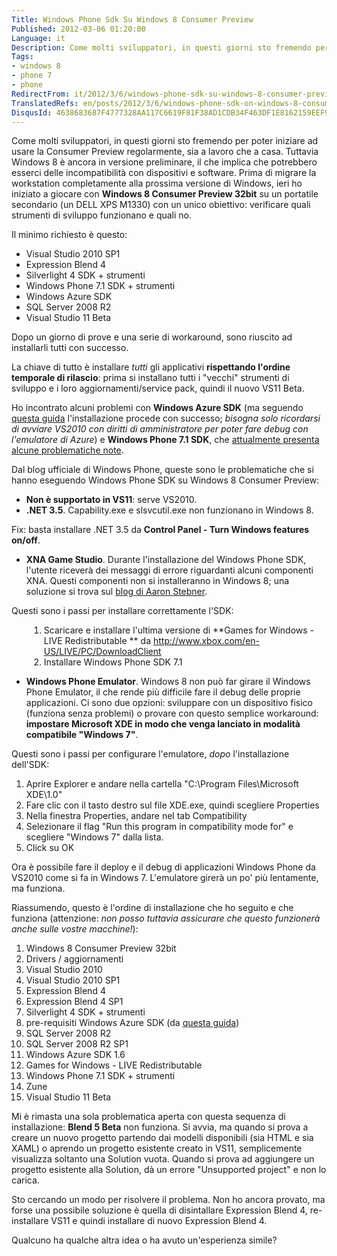 ```yaml
---
Title: Windows Phone Sdk Su Windows 8 Consumer Preview
Published: 2012-03-06 01:20:00
Language: it
Description: Come molti sviluppatori, in questi giorni sto fremendo per poter iniziare ad usare la Consumer Preview regolarmente, sia a lavoro che a casa. Tuttavia Windows 8 è ancora in versione preliminare, il che implica che potrebbero esserci delle incompatibilità con dispositivi e software. Prima di migrare la workstation completamente alla prossima versione di Windows, ieri ho iniziato a giocare con Windows 8 Consumer Preview 32bit su un portatile secondario (un DELL XPS M1330) con un unico obiettivo verificare quali strumenti di sviluppo funzionano e quali no.
Tags:
- windows 8
- phone 7
- phone
RedirectFrom: it/2012/3/6/windows-phone-sdk-su-windows-8-consumer-preview.aspx
TranslatedRefs: en/posts/2012/3/6/windows-phone-sdk-on-windows-8-consumer-preview.md
DisqusId: 4638683687F4777328AA117C6619F81F38AD1CDB34F463DF1E8162159EEF9969
---
```

Come molti sviluppatori, in questi giorni sto fremendo per poter iniziare ad usare la Consumer Preview regolarmente, sia a lavoro che a casa. Tuttavia Windows 8 è ancora in versione preliminare, il che implica che potrebbero esserci delle incompatibilità con dispositivi e software. Prima di migrare la workstation completamente alla prossima versione di Windows, ieri ho iniziato a giocare con **Windows 8 Consumer Preview 32bit** su un portatile secondario (un DELL XPS M1330) con un unico obiettivo: verificare quali strumenti di sviluppo funzionano e quali no.

Il minimo richiesto è questo:

*   Visual Studio 2010 SP1
*   Expression Blend 4
*   Silverlight 4 SDK + strumenti
*   Windows Phone 7.1 SDK + strumenti
*   Windows Azure SDK
*   SQL Server 2008 R2
*   Visual Studio 11 Beta

Dopo un giorno di prove e una serie di workaround, sono riuscito ad installarli tutti con successo.

La chiave di tutto è installare *tutti* gli applicativi **rispettando l'ordine temporale di rilascio**: prima si installano tutti i "vecchi" strumenti di sviluppo e i loro aggiornamenti/service pack, quindi il nuovo VS11 Beta.

Ho incontrato alcuni problemi con **Windows Azure SDK** (ma seguendo <a href="http://www.windowsazure.com/en-us/develop/net/other-resources/windows-azure-on-windows-8/" target="_blank">questa guida</a> l'installazione procede con successo; *bisogna solo ricordarsi di avviare VS2010 con diritti di amministratore per poter fare debug con l'emulatore di Azure*) e **Windows Phone 7.1 SDK**, che <a href="http://windowsteamblog.com/windows_phone/b/wpdev/archive/2012/03/05/windows-8-and-the-windows-phone-sdk.aspx" target="_blank">attualmente presenta alcune problematiche note</a>.

Dal blog ufficiale di Windows Phone, queste sono le problematiche che si hanno eseguendo Windows Phone SDK su Windows 8 Consumer Preview:

*   **Non è supportato in VS11**: serve VS2010.
*   **.NET 3.5**. Capability.exe e slsvcutil.exe non
funzionano in Windows 8.

Fix: basta installare .NET 3.5 da **Control Panel - Turn Windows features on/off**.

*   **XNA Game Studio**. Durante l'installazione del
Windows Phone SDK, l'utente riceverà dei messaggi di errore
riguardanti alcuni componenti XNA. Questi componenti non si
installeranno in Windows 8; una soluzione si trova sul <a href="http://blogs.msdn.com/b/astebner/archive/2012/02/29/10274694.aspx" target="_blank">blog di Aaron Stebner</a>.

Questi sono i passi per installare correttamente l'SDK:

<div style="margin-left: 2em;">

1.  Scaricare e installare l'ultima versione di **Games for
Windows - LIVE Redistributable ** da <a href="http://www.xbox.com/en-US/LIVE/PC/DownloadClient" target="_blank">http://www.xbox.com/en-US/LIVE/PC/DownloadClient</a>
2.  Installare Windows Phone SDK 7.1
</div>

*   **Windows Phone Emulator**. Windows 8 non può far
girare il Windows Phone Emulator, il che rende più difficile fare
il debug delle proprie applicazioni. Ci sono due opzioni:
sviluppare con un dispositivo fisico (funziona senza problemi) o
provare con questo semplice workaround: **impostare Microsoft
XDE in modo che venga lanciato in modalità compatibile "Windows
7"**.  

 Questi sono i passi per configurare l'emulatore, *dopo*
l'installazione dell'SDK:

1.  Aprire Explorer e andare nella cartella "C:\Program
Files\Microsoft XDE\1.0"
2.  Fare clic con il tasto destro sul file XDE.exe, quindi
scegliere Properties
3.  Nella finestra Properties, andare nel tab Compatibility
4.  Selezionare il flag "Run this program in compatibility mode
for" e scegliere "Windows 7" dalla lista.
5.  Click su OK

Ora è possibile fare il deploy e il debug di applicazioni Windows Phone da VS2010 come si fa in Windows 7. L'emulatore girerà un po' più lentamente, ma funziona.

Riassumendo, questo è l'ordine di installazione che ho seguito e che funziona (attenzione: *non posso tuttavia assicurare che questo funzionerà anche sulle vostre macchine!*):

1.  Windows 8 Consumer Preview 32bit
2.  Drivers / aggiornamenti
3.  Visual Studio 2010
4.  Visual Studio 2010 SP1
5.  Expression Blend 4
6.  Expression Blend 4 SP1
7.  Silverlight 4 SDK + strumenti
8.  pre-requisiti Windows Azure SDK (da <a href="http://www.windowsazure.com/en-us/develop/net/other-resources/windows-azure-on-windows-8/">
questa guida</a>)
9.  SQL Server 2008 R2
10.  SQL Server 2008 R2 SP1
11.  Windows Azure SDK 1.6
12.  Games for Windows - LIVE Redistributable
13.  Windows Phone 7.1 SDK + strumenti
14.  Zune
15.  Visual Studio 11 Beta

Mi è rimasta una sola problematica aperta con questa sequenza di installazione: **Blend 5 Beta** non funziona. Si avvia, ma quando si prova a creare un nuovo progetto partendo dai modelli disponibili (sia HTML e sia XAML) o aprendo un progetto esistente creato in VS11, semplicemente visualizza soltanto una Solution vuota. Quando si prova ad aggiungere un progetto esistente alla Solution, dà un errore "Unsupported project" e non lo carica.

Sto cercando un modo per risolvere il problema. Non ho ancora provato, ma forse una possibile soluzione è quella di disintallare Expression Blend 4, re-installare VS11 e quindi installare di nuovo Expression Blend 4.

Qualcuno ha qualche altra idea o ha avuto un'esperienza simile?